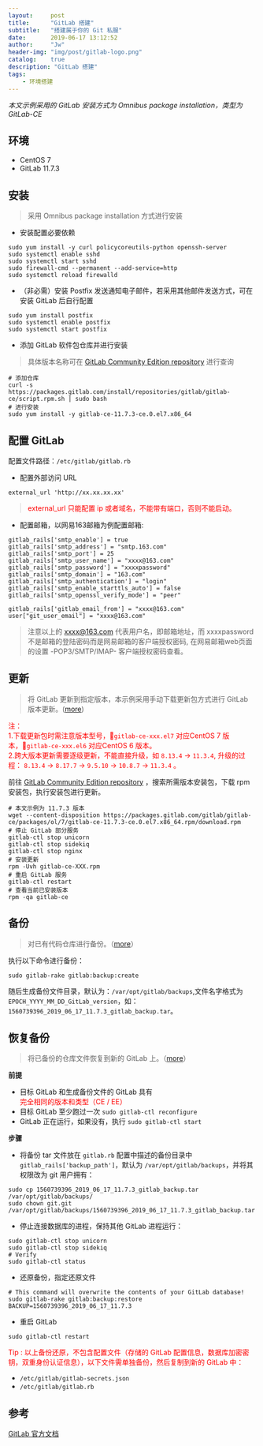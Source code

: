 ```yaml
---
layout:     post
title:      "GitLab 搭建"
subtitle:   "搭建属于你的 Git 私服"
date:       2019-06-17 13:12:52
author:     "Jw"
header-img: "img/post/gitlab-logo.png"
catalog:    true
description: "GitLab 搭建"
tags:
    - 环境搭建
---
```


*本文示例采用的 GitLab 安装方式为 Omnibus package installation，类型为 GitLab-CE*

## 环境
- CentOS 7
- GitLab 11.7.3

## 安装

> 采用 Omnibus package installation 方式进行安装

- 安装配置必要依赖

```shell
sudo yum install -y curl policycoreutils-python openssh-server
sudo systemctl enable sshd
sudo systemctl start sshd
sudo firewall-cmd --permanent --add-service=http
sudo systemctl reload firewalld
```
- （非必需）安装 Postfix 发送通知电子邮件，若采用其他邮件发送方式，可在安装 GitLab 后自行配置

```shell
sudo yum install postfix
sudo systemctl enable postfix
sudo systemctl start postfix
```
- 添加 GitLab 软件包仓库并进行安装
> 具体版本名称可在 [GitLab Community Edition repository](https://packages.gitlab.com/gitlab/gitlab-ce) 进行查询

```shell
# 添加仓库
curl -s https://packages.gitlab.com/install/repositories/gitlab/gitlab-ce/script.rpm.sh | sudo bash
# 进行安装
sudo yum install -y gitlab-ce-11.7.3-ce.0.el7.x86_64
```

## 配置 GitLab
配置文件路径：`/etc/gitlab/gitlab.rb`
- 配置外部访问 URL

```
external_url 'http://xx.xx.xx.xx'
```

> <font color="red">external_url 只能配置 ip 或者域名，不能带有端口，否则不能启动。</font>

- 配置邮箱，以网易163邮箱为例配置邮箱:

```
gitlab_rails['smtp_enable'] = true
gitlab_rails['smtp_address'] = "smtp.163.com"
gitlab_rails['smtp_port'] = 25
gitlab_rails['smtp_user_name'] = "xxxx@163.com"
gitlab_rails['smtp_password'] = "xxxxpassword"
gitlab_rails['smtp_domain'] = "163.com"
gitlab_rails['smtp_authentication'] = "login"
gitlab_rails['smtp_enable_starttls_auto'] = false
gitlab_rails['smtp_openssl_verify_mode'] = "peer"

gitlab_rails['gitlab_email_from'] = "xxxx@163.com"
user["git_user_email"] = "xxxx@163.com"
```

> 注意以上的 xxxx@163.com 代表用户名，即邮箱地址，而 xxxxpassword 不是邮箱的登陆密码而是网易邮箱的客户端授权密码, 在网易邮箱web页面的设置 -POP3/SMTP/IMAP- 客户端授权密码查看。


## 更新
> 将 GitLab 更新到指定版本，本示例采用手动下载更新包方式进行 GitLab 版本更新。([more](https://docs.gitlab.com/omnibus/update/README.html))  

<font color="red">注：  
1.下载更新包时需注意版本型号，`gitlab-ce-xxx.el7` 对应CentOS 7 版本，`gitlab-ce-xxx.el6` 对应CentOS 6 版本。  
2.跨大版本更新需要逐级更新，不能直接升级，如 `8.13.4` -> `11.3.4`, 升级的过程： `8.13.4` -> `8.17.7` -> `9.5.10` -> `10.8.7` -> `11.3.4` 。
</font>

前往 [GitLab Community Edition repository](https://packages.gitlab.com/gitlab/gitlab-ce) ，搜索所需版本安装包，下载 rpm 安装包，执行安装包进行更新。

```shell
# 本文示例为 11.7.3 版本
wget --content-disposition https://packages.gitlab.com/gitlab/gitlab-ce/packages/ol/7/gitlab-ce-11.7.3-ce.0.el7.x86_64.rpm/download.rpm
# 停止 GitLab 部分服务
gitlab-ctl stop unicorn
gitlab-ctl stop sidekiq
gitlab-ctl stop nginx
# 安装更新
rpm -Uvh gitlab-ce-XXX.rpm
# 重启 GitLab 服务
gitlab-ctl restart
# 查看当前已安装版本
rpm -qa gitlab-ce
```

## 备份
> 对已有代码仓库进行备份。（[more](https://docs.gitlab.com/ee/raketasks/backup_restore.html#creating-a-backup-of-the-gitlab-system)）

执行以下命令进行备份：
```shell
sudo gitlab-rake gitlab:backup:create
```
随后生成备份文件目录，默认为：`/var/opt/gitlab/backups`,文件名字格式为 `EPOCH_YYYY_MM_DD_GitLab_version`，如： `1560739396_2019_06_17_11.7.3_gitlab_backup.tar`。

## 恢复备份
> 将已备份的仓库文件恢复到新的 GitLab 上。（[more](https://docs.gitlab.com/ee/raketasks/backup_restore.html#restore)）

**前提**
- 目标 GitLab 和生成备份文件的 GitLab 具有<font color="red">完全相同的版本和类型（CE / EE）</font>
- 目标 GitLab 至少跑过一次 `sudo gitlab-ctl reconfigure`
- GitLab 正在运行，如果没有，执行 `sudo gitlab-ctl start`

**步骤**
- 将备份 tar 文件放在 `gitlab.rb` 配置中描述的备份目录中 `gitlab_rails['backup_path']`，默认为 `/var/opt/gitlab/backups`，并将其权限改为 git 用户拥有：

```shell
sudo cp 1560739396_2019_06_17_11.7.3_gitlab_backup.tar /var/opt/gitlab/backups/
sudo chown git.git /var/opt/gitlab/backups/1560739396_2019_06_17_11.7.3_gitlab_backup.tar
```

- 停止连接数据库的进程，保持其他 GitLab 进程运行：

```shell
sudo gitlab-ctl stop unicorn
sudo gitlab-ctl stop sidekiq
# Verify
sudo gitlab-ctl status
```

- 还原备份，指定还原文件

```shell
# This command will overwrite the contents of your GitLab database!
sudo gitlab-rake gitlab:backup:restore BACKUP=1560739396_2019_06_17_11.7.3
```

- 重启 GitLab

```shell
sudo gitlab-ctl restart
```

<font color="red">Tip : 以上备份还原，不包含配置文件（存储的 GitLab 配置信息，数据库加密密钥，双重身份认证信息），以下文件需单独备份，然后复制到新的 GitLab 中：</font>

- `/etc/gitlab/gitlab-secrets.json`
- `/etc/gitlab/gitlab.rb`

## 参考
[GitLab 官方文档](https://docs.gitlab.com/)



